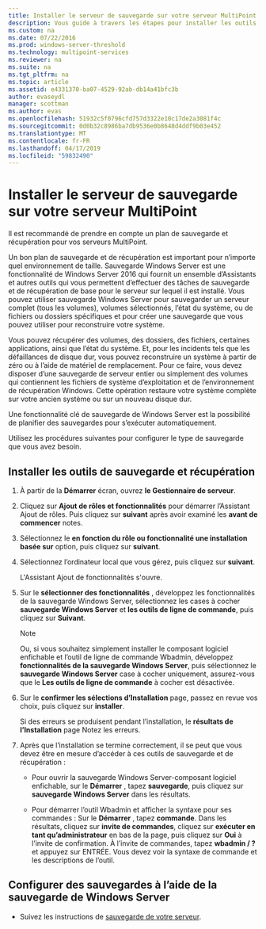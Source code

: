 ```yaml
---
title: Installer le serveur de sauvegarde sur votre serveur MultiPoint
description: Vous guide à travers les étapes pour installer les outils de sauvegarde et de récupération
ms.custom: na
ms.date: 07/22/2016
ms.prod: windows-server-threshold
ms.technology: multipoint-services
ms.reviewer: na
ms.suite: na
ms.tgt_pltfrm: na
ms.topic: article
ms.assetid: e4331370-ba07-4529-92ab-db14a41bfc3b
author: evaseydl
manager: scottman
ms.author: evas
ms.openlocfilehash: 51932c5f0796cfd757d3322e10c17de2a3081f4c
ms.sourcegitcommit: 0d0b32c8986ba7db9536e0b8648d4ddf9b03e452
ms.translationtype: MT
ms.contentlocale: fr-FR
ms.lasthandoff: 04/17/2019
ms.locfileid: "59832490"
---
```

# <a name="install-server-backup-on-your-multipoint-server"></a>Installer le serveur de sauvegarde sur votre serveur MultiPoint
Il est recommandé de prendre en compte un plan de sauvegarde et récupération pour vos serveurs MultiPoint.
  
Un bon plan de sauvegarde et de récupération est important pour n’importe quel environnement de taille. Sauvegarde Windows Server est une fonctionnalité de Windows Server 2016 qui fournit un ensemble d’Assistants et autres outils qui vous permettent d’effectuer des tâches de sauvegarde et de récupération de base pour le serveur sur lequel il est installé. Vous pouvez utiliser sauvegarde Windows Server pour sauvegarder un serveur complet (tous les volumes), volumes sélectionnés, l’état du système, ou de fichiers ou dossiers spécifiques et pour créer une sauvegarde que vous pouvez utiliser pour reconstruire votre système.  
  
Vous pouvez récupérer des volumes, des dossiers, des fichiers, certaines applications, ainsi que l’état du système. Et, pour les incidents tels que les défaillances de disque dur, vous pouvez reconstruire un système à partir de zéro ou à l’aide de matériel de remplacement. Pour ce faire, vous devez disposer d’une sauvegarde de serveur entier ou simplement des volumes qui contiennent les fichiers de système d’exploitation et de l’environnement de récupération Windows. Cette opération restaure votre système complète sur votre ancien système ou sur un nouveau disque dur.  
  
Une fonctionnalité clé de sauvegarde de Windows Server est la possibilité de planifier des sauvegardes pour s’exécuter automatiquement.  
  
Utilisez les procédures suivantes pour configurer le type de sauvegarde que vous avez besoin.  
  
## <a name="install-backup-and-recovery-tools"></a>Installer les outils de sauvegarde et récupération  
  
1.  À partir de la **Démarrer** écran, ouvrez **le Gestionnaire de serveur**.  
  
2.  Cliquez sur **Ajout de rôles et fonctionnalités** pour démarrer l’Assistant Ajout de rôles. Puis cliquez sur **suivant** après avoir examiné les **avant de commencer** notes.  
  
3.  Sélectionnez le **en fonction du rôle ou fonctionnalité une installation basée sur** option, puis cliquez sur **suivant**.  
  
4.  Sélectionnez l’ordinateur local que vous gérez, puis cliquez sur **suivant**.  
  
    L'Assistant Ajout de fonctionnalités s'ouvre.  
  
5.  Sur le **sélectionner des fonctionnalités** , développez les fonctionnalités de la sauvegarde Windows Server, sélectionnez les cases à cocher **sauvegarde Windows Server** et **les outils de ligne de commande**, puis cliquez sur  **Suivant**.  
  
    > [!NOTE]  
    > Ou, si vous souhaitez simplement installer le composant logiciel enfichable et l’outil de ligne de commande Wbadmin, développez **fonctionnalités de la sauvegarde Windows Server**, puis sélectionnez le **sauvegarde Windows Server** case à cocher uniquement, assurez-vous que le **Les outils de ligne de commande** à cocher est désactivée.  
  
6.  Sur le **confirmer les sélections d’Installation** page, passez en revue vos choix, puis cliquez sur **installer**.  
  
    Si des erreurs se produisent pendant l’installation, le **résultats de l’Installation** page Notez les erreurs.  
  
7.  Après que l’installation se termine correctement, il se peut que vous devez être en mesure d’accéder à ces outils de sauvegarde et de récupération :  
  
    -   Pour ouvrir la sauvegarde Windows Server-composant logiciel enfichable, sur le **Démarrer** , tapez **sauvegarde**, puis cliquez sur **sauvegarde Windows Server** dans les résultats.  
  
    -   Pour démarrer l’outil Wbadmin et afficher la syntaxe pour ses commandes : Sur le **Démarrer** , tapez **commande**. Dans les résultats, cliquez sur **invite de commandes**, cliquez sur **exécuter en tant qu’administrateur** en bas de la page, puis cliquez sur **Oui** à l’invite de confirmation. À l’invite de commandes, tapez **wbadmin / ?** et appuyez sur ENTRÉE. Vous devez voir la syntaxe de commande et les descriptions de l’outil.  
  
## <a name="configure-backups-using-windows-server-backup"></a>Configurer des sauvegardes à l’aide de la sauvegarde de Windows Server  
  
-   Suivez les instructions de [sauvegarde de votre serveur](https://technet.microsoft.com/library/cc753528.aspx). 